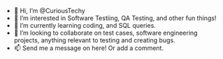 - 👋 Hi, I’m @CuriousTechy
- 👀 I’m interested in Software Testiing, QA Testing, and other fun things!
- 🌱 I’m currently learning coding, and SQL queries. 
- 💞️ I’m looking to collaborate on test cases, software engineering projects, anything relevant to testing and creating bugs. 
- 📫 Send me a message on here! Or add a comment. 

<!---
CuriousTechy/CuriousTechy is a ✨ special ✨ repository because its `README.md` (this file) appears on your GitHub profile.
You can click the Preview link to take a look at your changes.
--->

